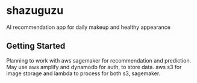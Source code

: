 # shazuguzu

AI recommendation app for daily makeup and healthy appearance

## Getting Started

Planning to work with aws sagemaker for recommendation and prediction.
May use aws amplify and dynamodb for auth, to store data.
aws s3 for image storage and lambda to process for both s3, sagemaker.
